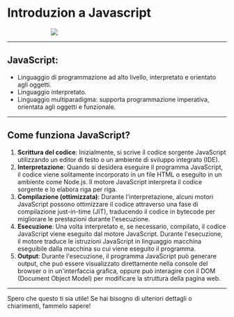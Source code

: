# Introduzion a Javascript

<img src="https://upload.wikimedia.org/wikipedia/commons/thumb/9/99/Unofficial_JavaScript_logo_2.svg/1280px-Unofficial_JavaScript_logo_2.svg.png" hspace="100">

---

## JavaScript:

- Linguaggio di programmazione ad alto livello, interpretato e orientato agli oggetti.
- Linguaggio interpretato.
- Linguaggio multiparadigma: supporta programmazione imperativa, orientata agli oggetti e funzionale.

---

## Come funziona JavaScript?

<ol>
<li> <b>Scrittura del codice</b>: Inizialmente, si scrive il codice sorgente JavaScript utilizzando un editor di testo o un ambiente di sviluppo integrato (IDE).</li>
<li><b>Interpretazione</b>: Quando si desidera eseguire il programma JavaScript, il codice viene solitamente incorporato in un file HTML o eseguito in un ambiente come Node.js. Il motore JavaScript interpreta il codice sorgente e lo elabora riga per riga.</li>
<li><b>Compilazione (ottimizzata)</b>: Durante l'interpretazione, alcuni motori JavaScript possono ottimizzare il codice attraverso una fase di compilazione just-in-time (JIT), traducendo il codice in bytecode per migliorare le prestazioni durante l'esecuzione.</li>
<li><b>Esecuzione</b>: Una volta interpretato e, se necessario, compilato, il codice JavaScript viene eseguito dal motore JavaScript. Durante l'esecuzione, il motore traduce le istruzioni JavaScript in linguaggio macchina eseguibile dalla macchina su cui viene eseguito il programma.</li>
<li><b>Output</b>: Durante l'esecuzione, il programma JavaScript può generare output, che può essere visualizzato direttamente nella console del browser o in un'interfaccia grafica, oppure può interagire con il DOM (Document Object Model) per modificare la struttura della pagina web.</li>
</ol>

--- 

Spero che questo ti sia utile! Se hai bisogno di ulteriori dettagli o chiarimenti, fammelo sapere!
